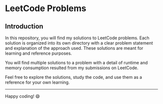 # LeetCode Problems

## Introduction

In this repository, you will find my solutions to LeetCode problems. Each solution is organized into its own directory with a clear problem statement and explanation of the approach used. These solutions are meant for learning and reference purposes.

You will find multiple solutions to a problem with a detail of runtime and memory consumption resulted from my submissions on LeetCode.

Feel free to explore the solutions, study the code, and use them as a reference for your own learning.

---

Happy coding! 😄
